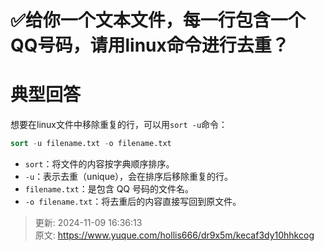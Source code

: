 # ✅给你一个文本文件，每一行包含一个 QQ号码，请用linux命令进行去重？

# 典型回答


想要在linux文件中移除重复的行，可以用`sort -u`命令：



```sql
sort -u filename.txt -o filename.txt
```



+ `sort`：将文件的内容按字典顺序排序。
+ `-u`：表示去重（unique），会在排序后移除重复的行。
+ `filename.txt`：是包含 QQ 号码的文件名。
+ `-o filename.txt`：将去重后的内容直接写回到原文件。



> 更新: 2024-11-09 16:36:13  
> 原文: <https://www.yuque.com/hollis666/dr9x5m/kecaf3dy10hhkcog>